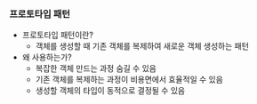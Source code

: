 ### 프로토타입 패턴

- 프로토타입 패턴이란?
  - 객체를 생성할 때 기존 객체를 복제하여 새로운 객체 생성하는 패턴
- 왜 사용하는가?
  - 복잡한 객체 만드는 과정 숨길 수 있음
  - 기존 객체를 복제하는 과정이 비용면에서 효율적일 수 있음
  - 생성할 객체의 타입이 동적으로 결정될 수 있음